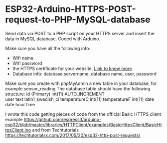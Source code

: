 # ESP32-Arduino-HTTPS-POST-request-to-PHP-MySQL-database
Send data via POST to a PHP script on your HTTPS server and insert the data in MySQL database. Coded with Arduino.

Make sure you have all the following info:
- Wifi name
- Wifi password
- the HTTPS certificate for your website.  [Link to know more](https://www.esri.com/arcgis-blog/products/bus-analyst/field-mobility/learn-how-to-download-a-ssl-certificate-for-a-secured-portal/)
- Database info: database servername, database name, user, password 

Make sure you create with phpMyAdmin a new table in your database, for example sensor_reading
The database table should have the following structure:
	id (Primary)	    int(11)     AUTO_INCREMENT	
    user                text        latin1_swedish_ci
    temperatureC        int(11)	
    temperatureF        int(11)	
    date                date
    hour                time

I wrote this code getting pieces of code from the official Basic HTTPS client example
https://github.com/espressif/arduino-esp32/blob/master/libraries/HTTPClient/examples/BasicHttpsClient/BasicHttpsClient.ino
and from Techtutorials
https://techtutorialsx.com/2017/05/20/esp32-http-post-requests/
